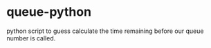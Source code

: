 # queue-python

python script to guess calculate the time remaining before our queue number is called.